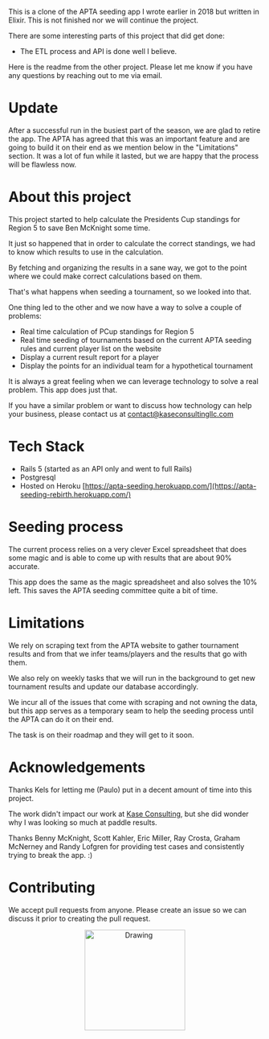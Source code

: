 This is a clone of the APTA seeding app I wrote earlier in 2018 but written in Elixir. This is not finished nor we will continue the project.

There are some interesting parts of this project that did get done:

- The ETL process and API is done well I believe.

Here is the readme from the other project. Please let me know if you have any questions by reaching out to me via email.

# Update

After a successful run in the busiest part of the season, we are glad to retire the app. The APTA has agreed that this was an important feature and
are going to build it on their end as we mention below in the "Limitations" section.
It was a lot of fun while it lasted, but we are happy that the process will be flawless now.

# About this project

This project started to help calculate the Presidents Cup standings for Region 5 to save Ben McKnight some time.

It just so happened that in order to calculate the correct standings, we had to know which results to use in the calculation.

By fetching and organizing the results in a sane way, we got to the point where we could make correct calculations based on them.

That's what happens when seeding a tournament, so we looked into that.

One thing led to the other and we now have a way to solve a couple of problems:

- Real time calculation of PCup standings for Region 5
- Real time seeding of tournaments based on the current APTA seeding rules and current player list on the website
- Display a current result report for a player
- Display the points for an individual team for a hypothetical tournament

It is always a great feeling when we can leverage technology to solve a real problem. This app does just that.

If you have a similar problem or want to discuss how technology can help your business, please contact us at contact@kaseconsultingllc.com

# Tech Stack

- Rails 5 (started as an API only and went to full Rails)
- Postgresql
- Hosted on Heroku [https://apta-seeding.herokuapp.com/](https://apta-seeding-rebirth.herokuapp.com/)

# Seeding process

The current process relies on a very clever Excel spreadsheet that does some magic and is able to come up with results that are about 90% accurate.

This app does the same as the magic spreadsheet and also solves the 10% left. This saves the APTA seeding committee quite a bit of time.

# Limitations

We rely on scraping text from the APTA website to gather tournament results and from that we infer teams/players and the results that go with them.

We also rely on weekly tasks that we will run in the background to get new tournament results and update our database accordingly.

We incur all of the issues that come with scraping and not owning the data, but this app serves as a temporary seam to help the seeding process until the APTA can do it on their end.

The task is on their roadmap and they will get to it soon.

# Acknowledgements

Thanks Kels for letting me (Paulo) put in a decent amount of time into this project.

The work didn't impact our work at [Kase Consulting](https://www.linkedin.com/company/18271818/), but she did wonder why I was looking so much at paddle results.

Thanks Benny McKnight, Scott Kahler, Eric Miller, Ray Crosta, Graham McNerney and Randy Lofgren for providing test cases and consistently trying to break the app. :)

# Contributing

We accept pull requests from anyone. Please create an issue so we can discuss it prior to creating the pull request.

<div style="text-align:center"><img src="app/assets/images/kc_logo.jpg" alt="Drawing" style="width: 200px;"/></div>

